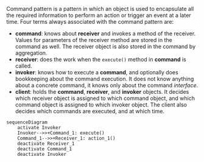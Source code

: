 

Command pattern is a pattern in which an object is used to encapsulate all the required information to perform an action or trigger an event at a later time. Four terms always associated with the command pattern are:
- **command**: knows about **receiver** and invokes a method of the receiver. Values for parameters of the receiver method are stored in the command as well. The receiver object is also stored in the command by aggregation.
- **receiver**: does the work when the `execute()` method in **command** is called.
- **invoker**: knows how to execute a **command**, and optionally does bookkeeping about the command execution. It does not know anything about a concrete command, it knows only about the command _interface_.
- **client**: holds the **command**, **receiver**, and **invoker** objects. It decides which receiver object is assigned to which command object, and which command object is assigned to which invoker object. The client also decides which commands are executed, and at which time.

```mermaid
sequenceDiagram
	activate Invoker
	Invoker-->>+Command_1: execute()
	Command_1-->>+Receiver_1: action_1()
	deactivate Receiver_1
	deactivate Command_1
	deactivate Invoker
	
```



























